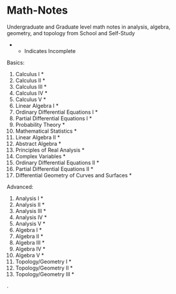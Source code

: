 # Math-Notes

 Undergraduate and Graduate level math notes in analysis, algebra, geometry, and topology from School and Self-Study

* - Indicates Incomplete


Basics:
1. Calculus I *
2. Calculus II *
3. Calculus III *
4. Calculus IV *
5. Calculus V *
6. Linear Algebra I *
7. Ordinary Differential Equations I *
8. Partial Differential Equations I  *
10. Probability Theory *
2. Mathematical Statistics *
3. Linear Algebra II *
5. Abstract Algebra *
6. Principles of Real Analysis *
10. Complex Variables * 
11. Ordinary Differential Equations II *
12. Partial Differential Equations II *
14. Differential Geometry of Curves and Surfaces *


Advanced:
1. Analysis I *
2. Analysis II *
3. Analysis III *
4. Analysis IV *
5. Analysis V *
6. Algebra I *
7. Algebra II *
6. Algebra III *
6. Algebra IV *
7. Algebra V *
5. Topology/Geometry I *
6. Topology/Geometry II *
6. Topology/Geometry III *
















   











       

    
  .   














